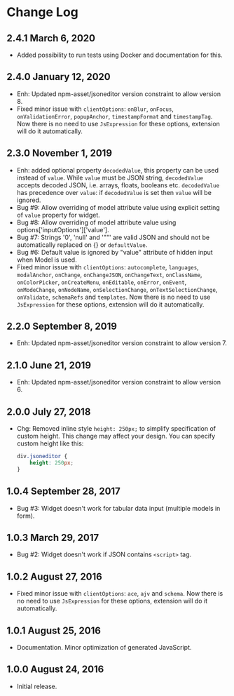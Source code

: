 Change Log
==========

2.4.1 March 6, 2020
-------------------

- Added possibility to run tests using Docker and documentation for this.

2.4.0 January 12, 2020
----------------------

- Enh: Updated npm-asset/jsoneditor version constraint to allow version 8.
- Fixed minor issue with `clientOptions`: `onBlur`, `onFocus`, `onValidationError`, `popupAnchor`,
`timestampFormat` and `timestampTag`.
Now there is no need to use `JsExpression` for these options, extension will do it automatically.

2.3.0 November 1, 2019
----------------------

- Enh: added optional property `decodedValue`, this property can be used instead of `value`.
While `value` must be JSON string, `decodedValue` accepts decoded JSON, i.e. arrays, floats, booleans etc.
`decodedValue` has precedence over `value`: if `decodedValue` is set then `value` will be ignored.
- Bug #9: Allow overriding of model attribute value using explicit setting of `value` property for widget.
- Bug #8: Allow overriding of model attribute value using options['inputOptions']['value'].
- Bug #7: Strings '0', 'null' and '""' are valid JSON and should not be automatically replaced on {} or `defaultValue`.
- Bug #6: Default value is ignored by "value" attribute of hidden input when Model is used.
- Fixed minor issue with `clientOptions`: `autocomplete`, `languages`, `modalAnchor`, `onChange`, `onChangeJSON`,
`onChangeText`, `onClassName`, `onColorPicker`, `onCreateMenu`, `onEditable`, `onError`, `onEvent`, `onModeChange`,
`onNodeName`, `onSelectionChange`, `onTextSelectionChange`, `onValidate`, `schemaRefs` and `templates`.
Now there is no need to use `JsExpression` for these options, extension will do it automatically.

2.2.0 September 8, 2019
-----------------------

- Enh: Updated npm-asset/jsoneditor version constraint to allow version 7.

2.1.0 June 21, 2019
-------------------

- Enh: Updated npm-asset/jsoneditor version constraint to allow version 6.

2.0.0 July 27, 2018
-------------------

- Chg: Removed inline style `height: 250px;` to simplify specification of custom height.
This change may affect your design. You can specify custom height like this:

    ```css
    div.jsoneditor {
        height: 250px;
    }
    ```

1.0.4 September 28, 2017
------------------------

- Bug #3: Widget doesn't work for tabular data input (multiple models in form).

1.0.3 March 29, 2017
--------------------

- Bug #2: Widget doesn't work if JSON contains `<script>` tag.

1.0.2 August 27, 2016
---------------------

- Fixed minor issue with `clientOptions`: `ace`, `ajv` and `schema`.
Now there is no need to use `JsExpression` for these options, extension will do it automatically.

1.0.1 August 25, 2016
---------------------

- Documentation. Minor optimization of generated JavaScript.

1.0.0 August 24, 2016
---------------------

- Initial release.
